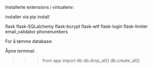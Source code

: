 Installerte extensions i virtualenv:

installer via pip install


flask
flask-SQLalchemy
flask-bcrypt
flask-wtf
flask-login
flask-limiter
email_validator
phonenumbers

For å tømme database:

Åpne terminal:
>>> from app import db
>>> db.drop_all()
>>> db.create_all()
